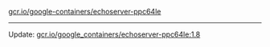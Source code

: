 [gcr.io/google-containers/echoserver-ppc64le](https://hub.docker.com/r/cruse/echoserver-ppc64le/tags/) 

----
Update: [gcr.io/google_containers/echoserver-ppc64le:1.8](https://hub.docker.com/r/cruse/echoserver-ppc64le/tags/)

